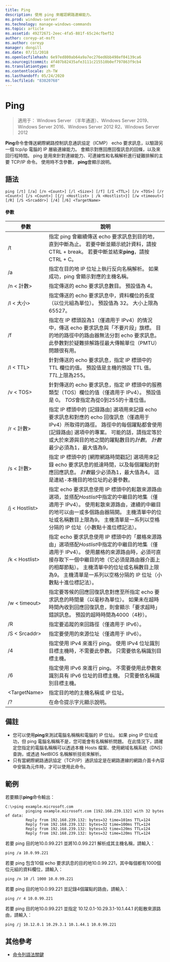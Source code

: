 ```yaml
---
title: Ping
description: 使用 ping 來確認網路連線能力。
ms.prod: windows-server
ms.technology: manage-windows-commands
ms.topic: article
ms.assetid: 49272671-2eec-4fa5-881f-65c24cfbef52
author: coreyp-at-msft
ms.author: coreyp
manager: dongill
ms.date: 07/11/2018
ms.openlocfilehash: 6e97ed800ab64a9a7ec276ed6bb498ef04139ca6
ms.sourcegitcommit: 4f407b82435afe3111c215510b0ef797863f9cb4
ms.translationtype: MT
ms.contentlocale: zh-TW
ms.lasthandoff: 05/24/2020
ms.locfileid: "83820768"
---
```

# <a name="ping"></a>Ping

> 適用于： Windows Server （半年通道）、Windows Server 2019、Windows Server 2016、Windows Server 2012 R2、Windows Server 2012

**Ping**命令會傳送網際網路控制訊息通訊協定（ICMP） echo 要求訊息，以驗證另一個 tcp/ip 電腦的 IP 層級連線能力。 會顯示對應回應回復訊息的回條，以及來回行程時間。 ping 是用來針對連線能力、可連線性和名稱解析進行疑難排解的主要 TCP/IP 命令。 使用時不含參數， **ping**會顯示說明。

## <a name="syntax"></a>語法

```
ping [/t] [/a] [/n <Count>] [/l <Size>] [/f] [/I <TTL>] [/v <TOS>] [/r <Count>] [/s <Count>] [{/j <Hostlist> | /k <Hostlist>}] [/w <timeout>] [/R] [/S <Srcaddr>] [/4] [/6] <TargetName>
```

#### <a name="parameters"></a>參數

|參數|說明|
|-------|--------|
|/t|指定 ping 會繼續傳送 echo 要求訊息到目的地，直到中斷為止。 若要中斷並顯示統計資料，請按 CTRL + break。 若要中斷並結束**ping**，請按 CTRL + C。|
|/a|指定在目的地 IP 位址上執行反向名稱解析。 如果成功，ping 會顯示對應的主機名稱。|
|/n \< 計數\>|指定傳送的 echo 要求訊息數目。 預設值為 4。|
|/l \< 大小\>|指定傳送的 echo 要求訊息中，資料欄位的長度（以位元組為單位）。 預設值為 32。 大小上限為65527。|
|/f|指定在 IP 標頭設為1（僅適用于 IPv4）的情況中，傳送 echo 要求訊息與「不要片段」旗標。 目的地的路徑中的路由器無法分割 echo 要求訊息。 此參數對於疑難排解路徑最大傳輸單位（PMTU）問題很有用。|
|/I \< TTL\>|針對傳送的 echo 要求訊息，指定 IP 標頭中的 TTL 欄位的值。 預設值是主機的預設 TTL 值。 *TTL*上限為255。|
|/v \< TOS\>|針對傳送的 echo 要求訊息，指定 IP 標頭中的服務類型（TOS）欄位的值（僅適用于 IPv4）。 預設值是 0。 *TOS*會指定為從0到255的十進位值。|
|/r \< 計數\>|指定 IP 標頭中的 [記錄路由] 選項用來記錄 echo 要求訊息和對應的 echo 回復訊息（僅適用于 IPv4）所取得的路徑。 路徑中的每個躍點都會使用 [記錄路由] 選項中的專案。 可能的話，請指定等於或大於來源與目的地之間的躍點數目的*計數*。 *計數*最少必須為1，最大值為9。|
|/s \< 計數\>|指定 IP 標頭中的 [網際網路時間戳記] 選項用來記錄 echo 要求訊息的抵達時間，以及每個躍點的對應回應訊息。 *計數*最少必須為1，最大值為4。 這是連結-本機目的地位址的必要參數。|
|/j \< Hostlist\>|指定 echo 要求訊息使用 IP 標頭中的鬆散來源路由選項，並搭配*Hostlist*中指定的中繼目的地集（僅適用于 IPv4）。 使用鬆散來源路由，連續的中繼目的地可以由一或多個路由器隔開。 主機清單中的位址或名稱數目上限為9。 主機清單是一系列以空格分隔的 IP 位址（小數點十進位標記法）。|
|/k \< Hostlist\>|指定 echo 要求訊息使用 IP 標頭中的「嚴格來源路由」選項搭配*Hostlist*中指定的中繼目的地集（僅適用于 IPv4）。 使用嚴格的來源路由時，必須可直接存取下一個中繼目的地（它必須是路由器介面上的相鄰節點）。 主機清單中的位址或名稱數目上限為9。 主機清單是一系列以空格分隔的 IP 位址（小數點十進位標記法）。|
|/w \< timeout\>|指定要等候的回應回復訊息對應至所指定 echo 要求訊息的時間量（以毫秒為單位）。 如果未在超時時間內收到回應回復訊息，則會顯示「要求超時」錯誤訊息。 預設的超時時間為4000（4秒）。|
|/R|指定要追蹤的來回路徑（僅適用于 IPv6）。|
|/S \< Srcaddr\>|指定要使用的來源位址（僅適用于 IPv6）。|
|/4|指定使用 IPv4 來進行 ping。 使用 IPv4 位址識別目標主機時，不需要此參數。 只需要依名稱識別目標主機。|
|/6|指定使用 IPv6 來進行 ping。 不需要使用此參數來識別具有 IPv6 位址的目標主機。 只需要依名稱識別目標主機。|
|\<TargetName\>|指定目的地的主機名稱或 IP 位址。|
|/?|在命令提示字元顯示說明。|

## <a name="remarks"></a>備註

-   您可以使用**ping**來測試電腦名稱稱和電腦的 IP 位址。 如果 ping IP 位址成功，但 ping 電腦名稱稱不是，您可能會有名稱解析問題。 在此情況下，請確定您指定的電腦名稱稱可以透過本機 Hosts 檔案、使用網域名稱系統（DNS）查詢，或透過 NetBIOS 名稱解析技術來解析。
-   只有當網際網路通訊協定（TCP/IP）通訊協定是在網路連線的網路介面卡內容中安裝為元件時，才可以使用此命令。

## <a name="examples"></a>範例

若要顯示**ping**命令輸出：

```
C:\>ping example.microsoft.com
         pinging example.microsoft.com [192.168.239.132] with 32 bytes of data:
         Reply from 192.168.239.132: bytes=32 time=101ms TTL=124
         Reply from 192.168.239.132: bytes=32 time=100ms TTL=124
         Reply from 192.168.239.132: bytes=32 time=120ms TTL=124
         Reply from 192.168.239.132: bytes=32 time=120ms TTL=124
```

若要 ping 目的地10.0.99.221 並將10.0.99.221 解析成其主機名稱，請輸入：

```
ping /a 10.0.99.221
```

若要 ping 包含10個 echo 要求訊息的目的地10.0.99.221，其中每個都有1000個位元組的資料欄位，請輸入：

```
ping /n 10 /l 1000 10.0.99.221
```

若要 ping 目的地10.0.99.221 並記錄4個躍點的路由，請輸入：

```
ping /r 4 10.0.99.221
```

若要 ping 目的地10.0.99.221 並指定 10.12.0.1-10.29.3.1-10.1.44.1 的鬆散來源路由，請輸入：

```
ping /j 10.12.0.1 10.29.3.1 10.1.44.1 10.0.99.221
```

## <a name="additional-references"></a>其他參考
- [命令列語法關鍵](command-line-syntax-key.md)
